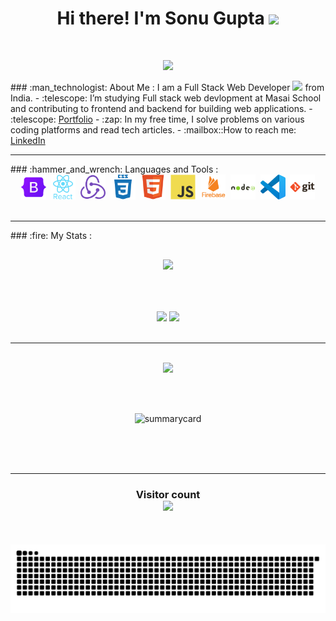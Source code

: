 <h1 align="center">Hi there! <span color="blue">I'm Sonu Gupta</span> <img src="https://media.giphy.com/media/hvRJCLFzcasrR4ia7z/giphy.gif" width="25px"> </h1>
 <br>
 <p align="center" ><img  style="width: 800px;" src="https://camo.githubusercontent.com/48ec00ed4c84e771db4a1db90b56352923a8d644452a32b434d68e97006c9337/68747470733a2f2f63686b736b696c6c732e636f6d2f77702d636f6e74656e742f75706c6f6164732f323032302f30342f504e432d416e696d617465642d42616e6e6572732e676966"/></p>
<!-- <div align="center">
  <img src="https://media.giphy.com/media/dWesBcTLavkZuG35MI/giphy.gif" width="100%" height="400"/>
</div> -->
### :man_technologist: About Me :
I am a Full Stack Web Developer <img src="https://media.giphy.com/media/WUlplcMpOCEmTGBtBW/giphy.gif" width="30"> from India.
- :telescope: I’m studying Full stack web devlopment at Masai School and contributing to frontend and backend for building web applications.
- :telescope: <a href="https://sonugupta1234.github.io/" target="_blank">Portfolio</a>
- :zap: In my free time, I solve problems on various coding platforms and read tech articles.
- :mailbox::How to reach me: <a href="https://www.linkedin.com/in/sonu-gupta-677a1b252/" target="_blank">LinkedIn
  </a>
<br/>
<hr/>
### :hammer_and_wrench: Languages and Tools :
<div align="center">
  <img src="https://github.com/devicons/devicon/blob/master/icons/bootstrap/bootstrap-original.svg" title="BootStrap" alt="Java" width="40" height="40"/>&nbsp;
  <img src="https://github.com/devicons/devicon/blob/master/icons/react/react-original-wordmark.svg" title="React" alt="React" width="40" height="40"/>&nbsp;
<!--   <img src="https://github.com/devicons/devicon/blob/master/icons/spring/spring-original-wordmark.svg" title="Spring" alt="Spring" width="40" height="40"/>&nbsp; -->
<!--   <img src="https://github.com/devicons/devicon/blob/master/icons/materialui/materialui-original.svg" title="Material UI" alt="Material UI" width="40" /height="40"/>&nbsp; -->
<!--   <img src="https://github.com/devicons/devicon/blob/master/icons/flutter/flutter-original.svg" title="Flutter" alt="Flutter" width="40" height="40"/>&nbsp; -->
  <img src="https://github.com/devicons/devicon/blob/master/icons/redux/redux-original.svg" title="Redux" alt="Redux " width="40" height="40"/>&nbsp;
  <img src="https://github.com/devicons/devicon/blob/master/icons/css3/css3-plain-wordmark.svg"  title="CSS3" alt="CSS" width="40" height="40"/>&nbsp;
  <img src="https://github.com/devicons/devicon/blob/master/icons/html5/html5-original.svg" title="HTML5" alt="HTML" width="40" height="40"/>&nbsp;
  <img src="https://github.com/devicons/devicon/blob/master/icons/javascript/javascript-original.svg" title="JavaScript" alt="JavaScript" width="40" height="40"/>&nbsp;
  <img src="https://github.com/devicons/devicon/blob/master/icons/firebase/firebase-plain-wordmark.svg" title="Firebase" alt="Firebase" width="40" height="40"/>&nbsp;
<!--   <img src="https://github.com/devicons/devicon/blob/master/icons/gatsby/gatsby-original.svg" title="Gatsby"  alt="Gatsby" width="40" height="40"/>&nbsp; -->
<!--   <img src="https://github.com/devicons/devicon/blob/master/icons/mysql/mysql-original-wordmark.svg" title="MySQL"  alt="MySQL" width="40" height="40"/>&nbsp; -->
  <img src="https://github.com/devicons/devicon/blob/master/icons/nodejs/nodejs-original-wordmark.svg" title="NodeJS" alt="NodeJS" width="40" height="40"/>&nbsp;
  <img src="https://github.com/devicons/devicon/blob/master/icons/vscode/vscode-original.svg" title="AWS" alt="AWS" width="40" height="40"/>&nbsp;
  <img src="https://github.com/devicons/devicon/blob/master/icons/git/git-original-wordmark.svg" title="Git" **alt="Git" width="40" height="40"/>
</div>
<br/>
<hr/>
### :fire: My Stats :
<div align="center" style="margin:30px;">
<img src="https://github-profile-trophy.vercel.app/?username=sonugupta1234&theme=onedark&background=000000"/>
</div>
<br/>
<br/>
<div align="center" display="flex" style="justify-content:space-evenly;">
  <img src="https://github-readme-stats.vercel.app/api?username=sonugupta1234&show_icons=true&theme=dark&background=000000"/>
<img src="https://github-readme-stats.vercel.app/api/top-langs/?username=sonugupta1234&theme=dark&background=000000"/>
</div>
<br/>
<hr/>
<br/>
<div align="center">
<img src="http://github-readme-streak-stats.herokuapp.com/?user=sonugupta1234&theme=dark"/>
 <br />
 <br />
<p align="center"><img src="https://github-profile-trophy.vercel.app/?username=sonugupta1234&theme=radical" alt=""/> </p>
<p align="center"><img src="https://github-profile-summary-cards.vercel.app/api/cards/profile-details?username=sonugupta1234&theme=radical" alt="summarycard"/> </p>
<br>
<br>
<br>
<hr />
 <h3 align="center">
  Visitor count <br>
  <!-- <img src="https://profile-counter.glitch.me/4shutoshbhardwaj/count.svg" /> -->
  <img src="https://profile-counter.glitch.me/surajahirwar/count.svg" />
 </h3>
 <br />
 <br />
<a href="https://google.com" align="center">
   <img src="https://github.com/Asmit2952/Asmit2952/blob/output/github-contribution-grid-snake.svg" alt="snake">
</a>
</div>
